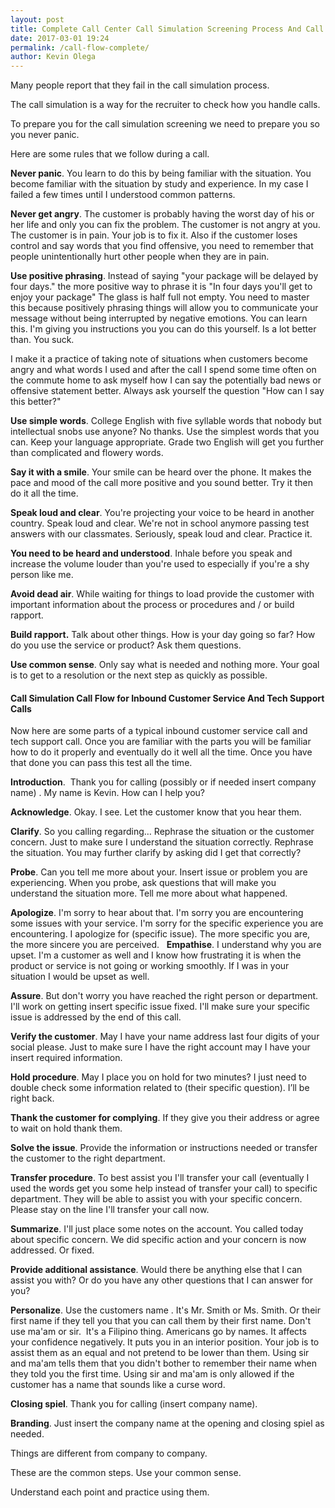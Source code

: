 ```yaml
--- 
layout: post 
title: Complete Call Center Call Simulation Screening Process And Call Flow 
date: 2017-03-01 19:24
permalink: /call-flow-complete/ 
author: Kevin Olega 
--- 
```

Many people report that they fail in the call simulation process. 

The call simulation is a way for the recruiter to check how you handle calls. 

To prepare you for the call simulation screening we need to prepare you so you never panic. 

Here are some rules that we follow during a call. 

**Never panic**. You learn to do this by being familiar with the situation. You become familiar with the situation by study and experience. In my case I failed a few times until I understood common patterns. 

**Never get angry**. The customer is probably having the worst day of his or her life and only you can fix the problem. The customer is not angry at you. The customer is in pain. Your job is to fix it. Also if the customer loses control and say words that you find offensive, you need to remember that people unintentionally hurt other people when they are in pain.

**Use positive phrasing**. Instead of saying "your package will be delayed by four days." the more positive way to phrase it is "In four days you'll get to enjoy your package" The glass is half full not empty. You need to master this because positively phrasing things will allow you to communicate your message without being interrupted by negative emotions. You can learn this. I'm giving you instructions you you can do this yourself. Is a lot better than. You suck. 

I make it a practice of taking note of situations when customers become angry and what words I used and after the call I spend some time often on the commute home to ask myself how I can say the potentially bad news or offensive statement better. Always ask yourself the question "How can I say this better?"

**Use simple words**. College English with five syllable words that nobody but intellectual snobs use anyone? No thanks. Use the simplest words that you can. Keep your language appropriate. Grade two English will get you further than complicated and flowery words. 

**Say it with a smile**. Your smile can be heard over the phone. It makes the pace and mood of the call more positive and you sound better. Try it then do it all the time. 

**Speak loud and clear**. You're projecting your voice to be heard in another country. Speak loud and clear. We're not in school anymore passing test answers with our classmates. Seriously, speak loud and clear. Practice it. 

**You need to be heard and understood**. Inhale before you speak and increase the volume louder than you're used to especially if you're a shy person like me. 

**Avoid dead air**. While waiting for things to load provide the customer with important information about the process or procedures and / or build rapport. 

**Build rapport.** Talk about other things. How is your day going so far? How do you use the service or product? Ask them questions. 

**Use common sense**. Only say what is needed and nothing more. Your goal is to get to a resolution or the next step as quickly as possible. 

#### Call Simulation Call Flow for Inbound Customer Service And Tech Support Calls

Now here are some parts of a typical inbound customer service call and tech support call. Once you are familiar with the parts you will be familiar how to do it properly and eventually do it well all the time. Once you have that done you can pass this test all the time. 


**Introduction**.  Thank you for calling (possibly or if needed insert company name) . My name is Kevin. How can I help you? 

**Acknowledge**. Okay. I see. Let the customer know that you hear them. 

**Clarify**. So you calling regarding… Rephrase the situation or the customer concern. Just to make sure I understand the situation correctly. Rephrase the situation. You may further clarify by asking did I get that correctly? 

**Probe**. Can you tell me more about your. Insert issue or problem you are experiencing. When you probe, ask questions that will make you understand the situation more. Tell me more about what happened. 

**Apologize**. I'm sorry to hear about that. I'm sorry you are encountering some issues with your service. I'm sorry for the specific experience you are encountering. I apologize for (specific issue). The more specific you are, the more sincere you are perceived. 
  
**Empathise**. I understand why you are upset. I'm a customer as well and I know how frustrating it is when the product or service is not going or working smoothly. If I was in your situation I would be upset as well. 

**Assure**. But don't worry you have reached the right person or department. I'll work on getting insert specific issue fixed. I'll make sure your specific issue is addressed by the end of this call. 

**Verify the customer**. May I have your name address last four digits of your social please. Just to make sure I have the right account may I have your insert required information. 

**Hold procedure**. May I place you on hold for two minutes? I just need to double check some information related to (their specific question). I’ll be right back. 

**Thank the customer for complying**. If they give you their address or agree to wait on hold thank them. 

**Solve the issue**. Provide the information or instructions needed or transfer the customer to the right department. 

**Transfer procedure**. To best assist you  I'll transfer your call (eventually I used the words get you some help instead of transfer your call) to specific department. They will be able to assist you with your specific concern. Please stay on the line I'll transfer your call now. 

**Summarize**. I'll just place some notes on the account. You called today about specific concern. We did specific action and your concern is now addressed. Or fixed. 

**Provide additional assistance**. Would there be anything else that I can assist you with? Or do you have any other questions that I can answer for you? 

**Personalize**. Use the customers name . It's Mr. Smith or Ms. Smith. Or their first name if they tell you that you can call them by their first name. Don't use ma'am or sir.  It's a Filipino thing. Americans go by names. It affects your confidence negatively. It puts you in an interior position. Your job is to assist them as an equal and not pretend to be lower than them. Using sir and ma'am tells them that you didn't bother to remember their name when they told you the first time. Using sir and ma'am is only allowed if the customer has a name that sounds like a curse word. 

**Closing spiel**. Thank you for calling (insert company name). 

**Branding**. Just insert the company name at the opening and closing spiel as needed. 

Things are different from company to company. 

These are the common steps. Use your common sense. 

Understand each point and practice using them. 
